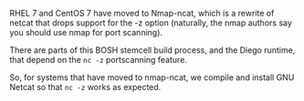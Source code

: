 RHEL 7 and CentOS 7 have moved to Nmap-ncat, which is a rewrite of netcat that drops support for the -z option
(naturally, the nmap authors say you should use nmap for port scanning).

There are parts of this BOSH stemcell build process, and the Diego runtime, that depend on the `nc -z`
portscanning feature.

So, for systems that have moved to nmap-ncat, we compile and install GNU Netcat so that `nc -z` works as expected.

